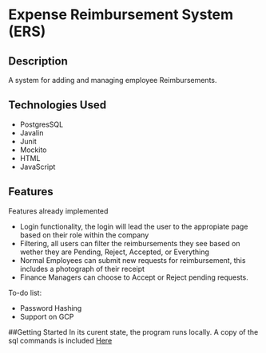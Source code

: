 # Expense Reimbursement System (ERS)

## Description
A system for adding and managing employee Reimbursements.

## Technologies Used
- PostgresSQL
- Javalin
- Junit
- Mockito
- HTML
- JavaScript

## Features
Features already implemented
- Login functionality, the login will lead the user to the appropiate page based on their role within the company
- Filtering, all users can filter the reimbursements they see based on wether they are Pending, Reject, Accepted, or Everything
- Normal Employees can submit new requests for reimbursement, this includes a photograph of their receipt
- Finance Managers can choose to Accept or Reject pending requests.

To-do list:
- Password Hashing
- Support on GCP

##Getting Started
In its curent state, the program runs locally. A copy of the sql commands is included [Here](https://github.com/java-gcp-220228/GarrettM-project1/blob/main/SQL%20commands.md)

